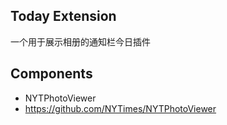 ## Today Extension

一个用于展示相册的通知栏今日插件


## Components
- NYTPhotoViewer
- https://github.com/NYTimes/NYTPhotoViewer